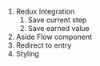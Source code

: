 1. Redux Integration 
   1. Save current step
   2. Save earned value
2. Aside Flow component
3. Redirect to entry
4. Styling